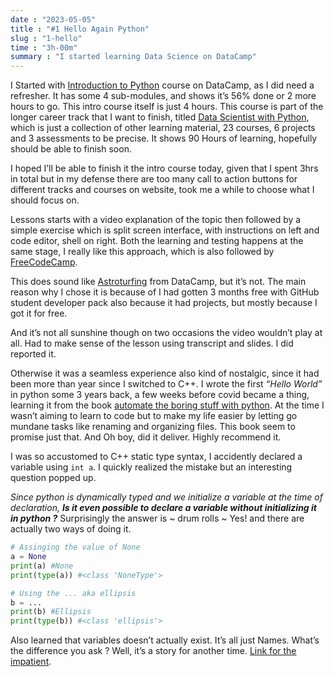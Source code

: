 ```yaml
---
date : "2023-05-05"
title : "#1 Hello Again Python"
slug : "1-hello"
time : "3h-00m"
summary : "I started learning Data Science on DataCamp"
---
```


I Started with [Introduction to Python](https://app.datacamp.com/learn/courses/intro-to-python-for-data-science) course on DataCamp, as I did need a refresher. It has some 4 sub-modules, and shows it’s 56% done or 2 more hours to go. This intro course itself is just 4 hours. This course is part of the longer career track that I want to finish, titled [Data Scientist with Python](https://app.datacamp.com/learn/career-tracks/data-scientist-with-python), which is just a collection of other learning material, 23 courses, 6 projects and 3 assessments to be precise. It shows 90 Hours of learning, hopefully should be able to finish soon. 

I hoped I’ll be able to finish it the intro course today, given that I spent 3hrs in total but in my defense there are too many call to action buttons for different tracks and courses on website, took me a while to choose what I should focus on.

Lessons starts with a video explanation of the topic then followed by a simple exercise which is split screen interface, with instructions on left and code editor, shell on right. Both the learning and testing happens at the same stage, I really like this approach, which is also followed by [FreeCodeCamp](https://www.freecodecamp.org/). 

This does sound like [Astroturfing](https://en.wikipedia.org/wiki/Astroturfing) from DataCamp, but it’s not. The main reason why I chose it is because of I had gotten 3 months free with GitHub student developer pack also because it had projects, but mostly because I got it for free.

And it’s not all sunshine though on two occasions the video wouldn’t play at all. Had to make sense of the lesson using transcript and slides. I did reported it. 

Otherwise it was a seamless experience also kind of nostalgic, since it had been more than year since I switched to C++. I wrote the first *“Hello World”* in python some 3 years back, a few weeks before covid became a thing, learning it from the book [automate the boring stuff with python](https://automatetheboringstuff.com/). At the time I wasn’t aiming to learn to code but to make my life easier by letting go mundane tasks like renaming and organizing files. This book seem to promise just that. And Oh boy, did it deliver. Highly recommend it.

I was so accustomed to C++ static type syntax, I accidently declared a variable using `int a`. I quickly realized the mistake but an interesting question popped up. 

*Since python is dynamically typed and we initialize a variable at the time of declaration, **Is it even possible to declare a variable without initializing it in python ?*** Surprisingly the answer is ~ drum rolls ~ Yes! and there are actually two ways of doing it.

```python
# Assinging the value of None
a = None
print(a) #None
print(type(a)) #<class 'NoneType'>

# Using the ... aka ellipsis
b = ...
print(b) #Ellipsis
print(type(b)) #<class 'ellipsis'>

```

Also learned that variables doesn’t actually exist. It’s all just Names. What’s the difference you ask ? Well, it’s a story for another time. [Link for the impatient](http://web.archive.org/web/20180331085022/http://python.net/~goodger/projects/pycon/2007/idiomatic/handout.html#other-languages-have-variables).

